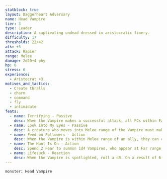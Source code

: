 ```yaml
---
statblock: true
layout: Daggerheart Adversary
name: Head Vampire
tier: 3
type: Leader
description: A captivating undead dressed in aristocratic finery.
difficulty: 17
thresholds: 22/42
atk: +5
attack: Rapier
range: Melee
damage: 2d20+4 phy
hp: 6
stress: 6
experience:
  - Aristocrat +3
motives_and_tactics:
  - Create thralls
  - charm
  - command
  - fly
  - intimidate
feats:
  - name: Terrifying - Passive
    desc: When the Vampire makes a successful attack, all PCs within Far range lose a Hope and you gain a Fear.
  - name: Look Into My Eyes - Passive
    desc: A creature who moves into Melee range of the Vampire must make an Instinct Reaction Roll. On a failure, you gain 1d4 Fear.
  - name: Feed on Followers - Action
    desc: When the Vampire is within Melee range of an ally, they can cause the ally to mark a HP. The Vampire then clears a HP.
  - name: The Hunt Is On - Action
    desc: Spend 2 Fear to summon 1d4 Vampires, who appear at Far range and immediately take the spotlight.
  - name: Lifesuck - Reaction
    desc: When the Vampire is spotlighted, roll a d8. On a result of 6 or higher, all targets within Very Close range must mark a HP.
---
```


```statblock
monster: Head Vampire
```